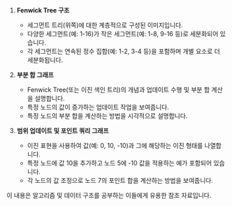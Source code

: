 1. **Fenwick Tree 구조**
   - 세그먼트 트리(위쪽)에 대한 계층적으로 구성된 이미지입니다.
   - 다양한 세그먼트(예: 1-16)가 작은 세그먼트(예: 1-8, 9-16 등)로 세분화되어 있습니다.
   - 각 세그먼트는 연속된 정수 집합(예: 1-2, 3-4 등)을 포함하며 개별 요소로 더 세분화됩니다.

2. **부분 합 그래프**
   - Fenwick Tree(또는 이진 색인 트리)의 개념과 업데이트 수행 및 부분 합 계산을 설명합니다.
   - 특정 노드의 값이 증가하는 업데이트 작업을 보여줍니다.
   - 특정 노드의 부분 합을 계산하는 방법을 시각적으로 설명합니다.

3. **범위 업데이트 및 포인트 쿼리 그래프**
   - 이진 표현을 사용하여 값(예: 0, 10, -10)과 그에 해당하는 이진 형태를 나열합니다.
   - 특정 노드에 값 10을 추가하고 노드 5에 -10 값을 적용하는 예가 포함되어 있습니다.
   - 각 노드의 값 조정으로 노드 7의 포인트 합을 계산하는 방법을 보여줍니다. 

이 내용은 알고리즘 및 데이터 구조를 공부하는 이들에게 유용한 참조 자료입니다.